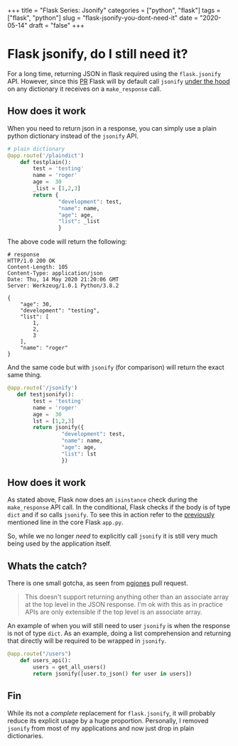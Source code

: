 
+++
title = "Flask Series: Jsonify"
categories = ["python", "flask"]
tags = ["flask", "python"]
slug = "flask-jsonify-you-dont-need-it"
date = "2020-05-14"
draft = "false"
+++

# Flask jsonify, do I still need it?

For a long time, returning JSON in flask required using the `flask.jsonify` API.
However, since this [PR][0] Flask will by default call `jsonify` [under the hood][1] on any
dictionary it receives on a `make_response` call. 

## How does it work

When you need to return json in a response, you can simply use a plain python dictionary instead of the `jsonify` API.

```python
# plain dictionary
@app.route('/plaindict')                                                              
    def testplain():                                                                          
        test = 'testing'                                                                 
        name = 'roger'                                                                   
        age =  30                                                                        
        _list = [1,2,3]                                                                    
        return {                                                                         
                "development": test,                                                     
                "name": name,                                                            
                "age": age,                                                              
                "list": _list                                                              
                }       
```

The above code will return the following:
```shell
# response
HTTP/1.0 200 OK
Content-Length: 105
Content-Type: application/json
Date: Thu, 14 May 2020 21:20:06 GMT
Server: Werkzeug/1.0.1 Python/3.8.2

{
    "age": 30,
    "development": "testing",
    "list": [
        1,
        2,
        3
    ],
    "name": "roger"
}

```

And the same code but with `jsonify` (for comparison) will return the exact same thing.

```python
@app.route('/jsonify')
   def testjsonify():                                                                   
        test = 'testing'                                                                 
        name = 'roger'                                                                   
        age =  30                                                                        
        lst = [1,2,3]                                                                    
        return jsonify({                                                                 
                 "development": test,                                                     
                 "name": name,                                                            
                 "age": age,                                                              
                 "list": lst                                                              
                 })  
```

## How does it work

As stated above, Flask now does an `isinstance` check during the `make_response` API call. In the conditional, Flask
checks if the body is of type `dict` and if so calls `jsonify`. To see this in action refer to the [previously][1] mentioned line in the core Flask `app.py`. 

So, while we no longer *need* to explicitly call `jsonify` it is still very much being used by the application itself.


## Whats the catch?

There is one small gotcha, as seen from [pgjones][2] pull request.

> This doesn't support returning anything other than an associate array at the top level in the JSON response. I'm ok with this as in practice APIs are only extensible if the top level is an associate array.

An example of when you will still need to user `jsonify` is when the response is not of type `dict`. As an example, doing a list comprehension and returning that directly will be required to be wrapped in `jsonify`.

```python
@app.route("/users")
    def users_api():
        users = get_all_users()
        return jsonify([user.to_json() for user in users])
```

## Fin

While its not a *complete* replacement for `flask.jsonify`, it will probably reduce its explicit usage by a huge proportion.
Personally, I removed `jsonify` from most of my applications and now just drop in plain dictionaries.


[0]: https://github.com/pallets/flask/pull/3111
[1]: https://github.com/pallets/flask/blob/master/src/flask/app.py#L2017
[2]: https://pgjones.dev
